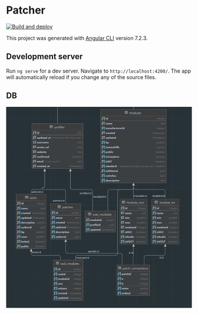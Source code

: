 # Patcher

[![Build and deploy](https://github.com/Polyterative/Patcher/actions/workflows/firebase-hosting-deploy.yml/badge.svg?branch=master)](https://github.com/Polyterative/Patcher/actions/workflows/firebase-hosting-deploy.yml)

This project was generated with [Angular CLI](https://github.com/angular/angular-cli) version 7.2.3.

## Development server

Run `ng serve` for a dev server. Navigate to `http://localhost:4200/`. The app will automatically
reload if you change any of the source files.

## DB

![img.png](./internaldocs\db.png)
